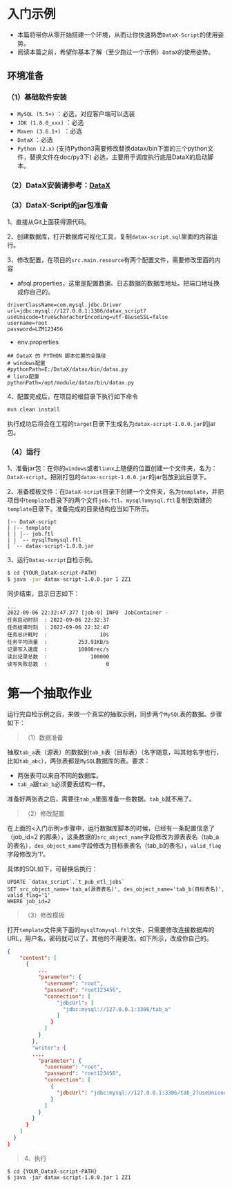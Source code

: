 # 入门示例

- 本篇将带你从零开始搭建一个环境，从而让你快速熟悉`DataX-Script`的使用姿势。
- 阅读本篇之前，希望你基本了解（至少跑过一个示例）`DataX`的使用姿势。

## 环境准备

### （1）基础软件安装

- `MySQL (5.5+)` ：必选，对应客户端可以选装
- `JDK (1.8.0_xxx)` ：必选
- `Maven (3.6.1+) `：必选
- `DataX` ：必选
- `Python (2.x)` (支持Python3需要修改替换datax/bin下面的三个python文件，替换文件在doc/py3下) 必选，主要用于调度执行底层DataX的启动脚本。

### （2）DataX安装请参考：[DataX](https://github.com/alibaba/DataX/blob/master/userGuid.md)

### （3）DataX-Script的jar包准备

1、直接从Git上面获得源代码。

2、创建数据库，打开数据库可视化工具，复制`datax-script.sql`里面的内容运行。

3、修改配置，在项目的`src.main.resource`有两个配置文件，需要修改里面的内容

- afsql.properties，这里是配置数据、日志数据的数据库地址。把端口地址换成你自己的。

```properties
driverClassName=com.mysql.jdbc.Driver
url=jdbc:mysql://127.0.0.1:3306/datax_script?useUnicode=true&characterEncoding=utf-8&useSSL=false
username=root
password=LZM123456
```

- env.properties

```properties
## DataX 的 PYTHON 脚本位置的全路径
# windows配置
#pythonPath=E:/DataX/datax/bin/datax.py
# liunx配置
pythonPath=/opt/module/datax/bin/datax.py
```

4、配置完成后，在项目的根目录下执行如下命令

```sh
mvn clean install
```

执行成功后将会在工程的`target`目录下生成名为`datax-script-1.0.0.jar`的jar包。



### （4）运行

1、准备jar包：在你的`windows`或者`liunx`上随便的位置创建一个文件夹，名为：`DataX-script`。把刚打包的`datax-script-1.0.0.jar`的jar包放到此目录下。

2、准备模板文件：在`DataX-script`目录下创建一个文件夹，名为`template`，并把项目中`template`目录下的两个文件`job.ftl`、`mysqlTomysql.ftl`复制到新建的`template`目录下。准备完成的目录结构应当如下所示。

```
|-- DataX-script
| |-- template 
| | |-- job.ftl
| | `-- mysqlTomysql.ftl
| `-- datax-script-1.0.0.jar
```

3、运行`Datax-script`自检示例。

```sh
$ cd {YOUR_DataX-script-PATH}
$ java -jar datax-script-1.0.0.jar 1 ZZ1
```

同步结束，显示日志如下：

```
...
2022-09-06 22:32:47.377 [job-0] INFO  JobContainer - 
任务启动时刻  : 2022-09-06 22:32:37
任务结束时刻  : 2022-09-06 22:32:47
任务总计耗时  :                 10s
任务平均流量  :          253.91KB/s
记录写入速度  :          10000rec/s
读出记录总数  :              100000
读写失败总数  :                   0
```



# 第一个抽取作业

运行完自检示例之后，来做一个真实的抽取示例，同步两个`MySQL`表的数据。步骤如下：

> （1）数据准备

抽取`tab_a`表（源表）的数据到`tab_b`表（目标表）（名字随意，叫其他名字也行，比如`tab_abc`），两张表都是`MySQL`数据库的表。要求：

- 两张表可以来自不同的数据库。
- `tab_a`跟`tab_b`必须要表结构一样。

准备好两张表之后，需要往`tab_a`里面准备一些数据。`tab_b`就不用了。

> （2）修改配置

在上面的<入门示例>步骤中，运行数据库脚本的时候，已经有一条配置信息了（job_id=2 的那条），这条数据的`src_object_name`字段修改为源表表名（tab_a的表名），`des_object_name`字段修改为目标表表名（tab_b的表名），`valid_flag`字段修改为‘1‘。

具体的SQL如下，可替换后执行：

```mysql
UPDATE `datax_script`.`t_pub_etl_jobs`
SET src_object_name='tab_a(源表表名)', des_object_name='tab_b(目标表名)', valid_flag='1'
WHERE job_id=2
```

> （3）修改模板

打开`template`文件夹下面的`mysqlTomysql.ftl`文件，只需要修改连接数据库的URL，用户名，密码就可以了，其他的不用更改。如下所示，改成你自己的。

```json
{
    "content": [
      {
          ...
          "parameter": {
            "username": "root",
            "password": "root123456",
            "connection": [
                "jdbcUrl": [
                  "jdbc:mysql://127.0.0.1:3306/tab_a"
                ]
              }
            ]
          }
        },
        "writer": {
        ....
          "parameter": {
            "username": "root",
            "password": "root123456",
            "connection": [
              {
                "jdbcUrl": "jdbc:mysql://127.0.0.1:3306/tab_2?useUnicode=true&characterEncoding=utf8"
              }
            ]
          }
        }
      }
    ]
  }
}
```

> 4、执行

```shell
$ cd {YOUR_DataX-script-PATH}
$ java -jar datax-script-1.0.0.jar 1 ZZ1
```













